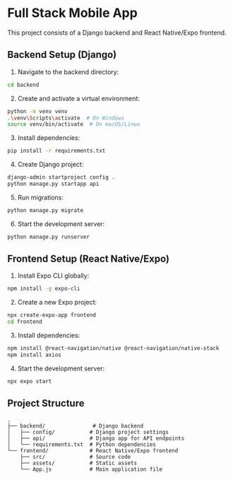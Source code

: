 # Full Stack Mobile App

This project consists of a Django backend and React Native/Expo frontend.

## Backend Setup (Django)

1. Navigate to the backend directory:
```bash
cd backend
```

2. Create and activate a virtual environment:
```bash
python -m venv venv
.\venv\Scripts\activate  # On Windows
source venv/bin/activate  # On macOS/Linux
```

3. Install dependencies:
```bash
pip install -r requirements.txt
```

4. Create Django project:
```bash
django-admin startproject config .
python manage.py startapp api
```

5. Run migrations:
```bash
python manage.py migrate
```

6. Start the development server:
```bash
python manage.py runserver
```

## Frontend Setup (React Native/Expo)

1. Install Expo CLI globally:
```bash
npm install -g expo-cli
```

2. Create a new Expo project:
```bash
npx create-expo-app frontend
cd frontend
```

3. Install dependencies:
```bash
npm install @react-navigation/native @react-navigation/native-stack
npm install axios
```

4. Start the development server:
```bash
npx expo start
```

## Project Structure

```
.
├── backend/               # Django backend
│   ├── config/           # Django project settings
│   ├── api/              # Django app for API endpoints
│   └── requirements.txt  # Python dependencies
└── frontend/             # React Native/Expo frontend
    ├── src/              # Source code
    ├── assets/           # Static assets
    └── App.js            # Main application file
``` 